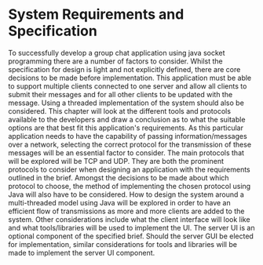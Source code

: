 # System Requirements and Specification

To successfully develop a group chat application using java socket programming there are a number of factors to consider. Whilst the specification for design is light and not explicitly defined, there are core decisions to be made before implementation. This application must be able to support multiple clients connected to one server and allow all clients to submit their messages and for all other clients to be updated with the message. Using a threaded implementation of the system should also be considered. This chapter will look at the different tools and protocols available to the developers and draw a conclusion as to what the suitable options are that best fit this application's requirements. As this particular application needs to have the capability of passing information/messages over a network, selecting the correct protocol for the transmission of these messages will be an essential factor to consider. The main protocols that will be explored will be TCP and UDP. They are both the prominent protocols to consider when designing an application with the requirements outlined in the brief. Amongst the decisions to be made about which protocol to choose, the method of implementing the chosen protocol using Java will also have to be considered. How to design the system around a multi-threaded model using Java will be explored in order to have an efficient flow of transmissions as more and more clients are added to the system. Other considerations include what the client interface will look like and what tools/libraries will be used to implement the UI. The server UI is an optional component of the specified brief. Should the server GUI be elected for implementation, similar considerations for tools and libraries will be made to implement the server UI component.

  